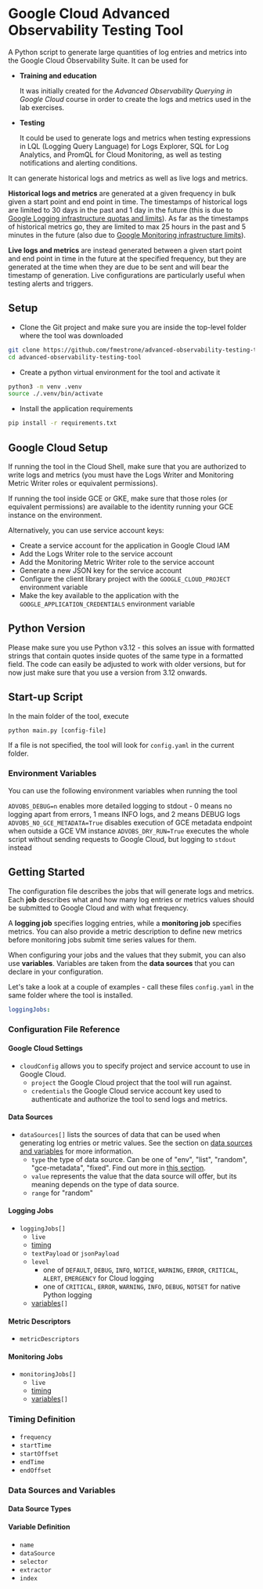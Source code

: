 # Google Cloud Advanced Observability Testing Tool

A Python script to generate large quantities of log entries and metrics into
the Google Cloud Observability Suite. It can be used for


- **Training and education**
  
  It was initially created for the _Advanced
Observability Querying in Google Cloud_ course in order to create the logs and
metrics used in the lab exercises.


- **Testing**
  
  It could be used to generate logs and metrics when testing expressions in LQL
  (Logging Query Language) for Logs Explorer, SQL for Log Analytics, and PromQL
  for Cloud Monitoring, as well as testing notifications and alerting conditions. 


It can generate historical logs and metrics as well as live logs and metrics.

**Historical logs and metrics** are generated at a given frequency in bulk given
a start point and end point in time.
The timestamps of historical logs are limited to 30 days in the past and 1 day in the future (this is due
to [Google Logging infrastructure quotas and limits](https://cloud.google.com/logging/quotas#log-limits)). As far as the timestamps of historical metrics go, they are limited to max 25 hours in the past and 5 minutes in the future (also
due to [Google Monitoring infrastructure limits](https://cloud.google.com/monitoring/custom-metrics/creating-metrics#writing-ts)).

**Live logs and metrics** are instead generated between a given start point and end 
point in time in the future at the specified frequency, but they are generated at the time when 
they are due to be sent and will bear the timestamp of generation. Live 
configurations are particularly useful when testing alerts and triggers.

## Setup

- Clone the Git project and make sure you are inside the top-level folder where the tool was downloaded

```bash
git clone https://github.com/fmestrone/advanced-observability-testing-tool.git
cd advanced-observability-testing-tool
```

- Create a python virtual environment for the tool and activate it

```bash
python3 -m venv .venv
source ./.venv/bin/activate
```

- Install the application requirements

```bash
pip install -r requirements.txt
```

## Google Cloud Setup

If running the tool in the Cloud Shell, make sure that you are authorized
to write logs and metrics (you must have the Logs Writer and Monitoring Metric Writer 
roles or equivalent permissions).

If running the tool inside GCE or GKE, make sure that those roles (or
equivalent permissions) are available to the identity running your
GCE instance on the environment.

Alternatively, you can use service account keys:

- Create a service account for the application in Google Cloud IAM
- Add the Logs Writer role to the service account
- Add the Monitoring Metric Writer role to the service account
- Generate a new JSON key for the service account
- Configure the client library project with the `GOOGLE_CLOUD_PROJECT` environment variable
- Make the key available to the application with the `GOOGLE_APPLICATION_CREDENTIALS` environment variable

## Python Version

Please make sure you use Python v3.12 - this solves an issue with formatted strings that contain
quotes inside quotes of the same type in a formatted field. The code can easily be adjusted to work
with older versions, but for now just make sure that you use a version from 3.12 onwards.

## Start-up Script

In the main folder of the tool, execute

`python main.py [config-file]`

If a file is not specified, the tool will look for `config.yaml` in the current folder.

### Environment Variables

You can use the following environment variables when running the tool

`ADVOBS_DEBUG=n` enables more detailed logging to stdout - 0 means no logging apart from errors, 1 means INFO logs, and 2 means DEBUG logs
`ADVOBS_NO_GCE_METADATA=True` disables execution of GCE metadata endpoint when outside a GCE VM instance
`ADVOBS_DRY_RUN=True` executes the whole script without sending requests to Google Cloud, but logging to `stdout` instead

## Getting Started

The configuration file describes the jobs that will generate logs and metrics. Each
**job** describes what and how many log entries or metrics values should be
submitted to Google Cloud and with what frequency.

A **logging job** specifies logging entries, while a **monitoring job** 
specifies metrics. You can also provide a metric description to define
new metrics before monitoring jobs submit time series values for them.

When configuring your jobs and the values that they submit, you can also
use **variables**. Variables are taken from the **data sources** that you can
declare in your configuration.

Let's take a look at a couple of examples - call these files `config.yaml` in
the same folder where the tool is installed.

```yaml
loggingJobs:

```

### Configuration File Reference

#### Google Cloud Settings

- `cloudConfig` allows you to specify project and service account to use in Google Cloud.
  - `project` the Google Cloud project that the tool will run against.
  - `credentials` the Google Cloud service account key used to authenticate and authorize the tool to send logs and metrics.

#### Data Sources

- `dataSources[]` lists the sources of data that can be used when generating log entries
or metric values. See the section on [data sources and variables](#data-sources-and-variables)
for more information.
  - `type` the type of data source. Can be one of "env", "list", "random", "gce-metadata", "fixed". Find out more in [this section](#data-source-types).
  - `value` represents the value that the data source will offer, but its meaning depends on the type of data source.
  - `range` for "random"

#### Logging Jobs

- `loggingJobs[]`
  - `live`
  - [timing](#timing-definition)
  - `textPayload` or `jsonPayload`
  - `level`
    - one of `DEFAULT`, `DEBUG`, `INFO`, `NOTICE`, `WARNING`, `ERROR`, `CRITICAL`, `ALERT`, `EMERGENCY` for Cloud logging
    - one of `CRITICAL`, `ERROR`, `WARNING`, `INFO`, `DEBUG`, `NOTSET` for native Python logging
  - [variables](#variable-definition)`[]`

#### Metric Descriptors

- `metricDescriptors`

#### Monitoring Jobs

- `monitoringJobs[]`
  - `live`
  - [timing](#timing-definition)
  - [variables](#variable-definition)`[]`

### Timing Definition

- `frequency`
- `startTime`
- `startOffset`
- `endTime`
- `endOffset`

### Data Sources and Variables

#### Data Source Types

#### Variable Definition

- `name`
- `dataSource`
- `selector`
- `extractor`
- `index`
